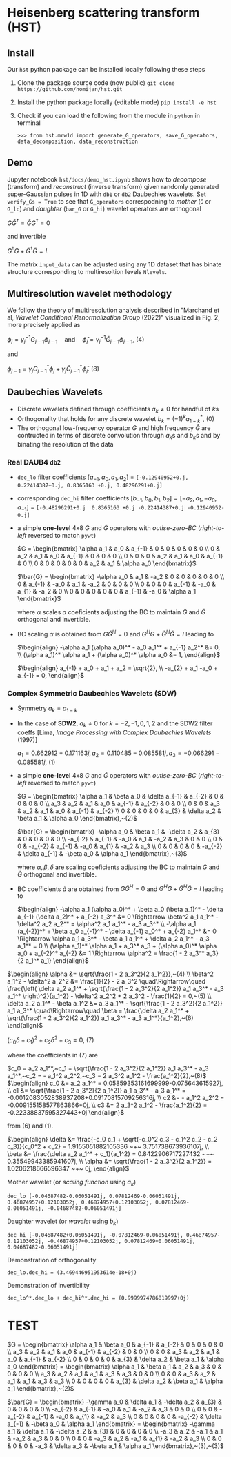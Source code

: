 # Heisenberg scattering transform (HST)

## Install

Our `hst` python package can be installed locally following these steps

1. Clone the package source code (now public) `git clone https://github.com/homijan/hst.git`

2. Install the python package locally (editable mode) `pip install -e hst`

3. Check if you can load the following from the module in `python` in terminal

   `>>> from hst.mrw1d import generate_G_operators, save_G_operators, data_decomposition, data_reconstruction`

## Demo

Jupyter notebook `hst/docs/demo_hst.ipynb` shows how to *decompose* (transform) and *reconstruct* (inverse transform) given randomly generated super-Gaussian pulses in 1D with `db1` or `db2` Daubechies wavelets. Set `verify_Gs = True` to see that `G_operators` correspodning to *mother* (`G` or `G_lo`) and *daughter* (`bar_G` or `G_hi`) wavelet operators are orthogonal

$`G \bar{G}^{\dagger} = \bar{G} G^{\dagger} = 0`$

and invertible

$`G^{\dagger}G + \bar{G}^{\dagger}\bar{G} = I.`$

The matrix `input_data` can be adjusted using any 1D dataset that has binate structure corresponding to multiresoltion levels `Nlevels`. 

## Multiresolution wavelet methodology

We follow the theory of multiresolution analysis described in "Marchand et al, *Wavelet Conditional Renormalization Group* (2022)"
visualized in Fig. 2, more precisely applied as

$`\phi_j = \gamma_j^{-1} G_{j-1} \phi_{j-1} \quad\text{and}\quad \bar{\phi}_j = \gamma_j^{-1} \bar{G}_{j-1} \phi_{j-1},~(4)`$

and

$`\phi_{j-1} = \gamma_j G_{j-1}^\dagger \phi_j + \gamma_j \bar{G}_{j-1}^\dagger \bar{\phi}_j.~(8)`$
## Daubechies Wavelets
- Discrete wavelets defined through coefficients $`a_k \neq 0`$ for handful of $`k`$s
- Orthogonality that holds for any discrete wavelet $`b_k = (-1)^k a^*_{1-k},~(0)`$
- The orthogonal low-frequency operator $G$ and high frequency $\bar{G}$ are contructed in terms of discrete convolution through $`a_k`$s and $`b_k`$s and by binating the resolution of the data  

### Real DAUB4 `db2`
- `dec_lo` filter coefficients $`[a_{-1}, a_0, a_1, a_2]`$ = `[-0.12940952+0.j, 0.22414387+0.j, 0.8365163 +0.j, 0.48296291+0.j]`
- corresponding `dec_hi` filter coefficients $`[b_{-1}, b_0, b_1, b_2] = [-a_{2}, a_1, -a_0, a_{-1}]`$ = `[-0.48296291+0.j  0.8365163 +0.j -0.22414387+0.j -0.12940952-0.j]`
- a simple **one-level** 4x8 $G$ and $\bar{G}$ operators with *outise-zero-BC* (*right-to-left* reversed to match `pywt`)

  $`G = \begin{bmatrix}
  \alpha a_1 & a_0 & a_{-1} & 0 & 0 & 0 & 0 & 0
  \\
  0 & a_2 & a_1 & a_0 & a_{-1} & 0 & 0 & 0
  \\
  0 & 0 & 0 & a_2 & a_1 & a_0 & a_{-1} & 0
  \\
  0 & 0 & 0 & 0 & 0 & a_2 & a_1 & \alpha a_0
  \end{bmatrix}`$

  $`\bar{G} = \begin{bmatrix}
  -\alpha a_0 & a_1 & -a_2 & 0 & 0 & 0 & 0 & 0
  \\
  0 & a_{-1} & -a_0 & a_1 & -a_2 & 0 & 0 & 0
  \\
  0 & 0 & 0 & a_{-1} & -a_0 & a_{1} & -a_2 & 0
  \\
  0 & 0 & 0 & 0 & 0 & a_{-1} & -a_0 & \alpha a_1
  \end{bmatrix}`$

  where $`\alpha`$ scales $a$ coeficients adjusting the BC to maintain $G$ and $\bar{G}$ orthogonal and invertible. 

- BC scaling $\alpha$ is obtained from $`G\bar{G}^H = 0`$ and $`G^{H}G + \bar{G}^{H} \bar{G} = I`$ leading to

  $`\begin{align}
  -\alpha a_1 (\alpha a_0)^* - a_0 a_1^* + a_{-1} a_2^* &= 0,
  \\
  (\alpha a_1)^* \alpha a_1 + (\alpha a_0)^* \alpha a_0 &= 1,
  \end{align}`$
  
  $`\begin{align}
  a_{-1} + a_0 + a_1 + a_2 = \sqrt{2},
  \\
  -a_{2} + a_1 -a_0 + a_{-1} = 0,
  \end{align}`$
  
### Complex Symmetric Daubechies Wavelets (SDW)

- Symmetry $`a_k = a_{1-k}`$
- In the case of **SDW2**, $`a_k \neq 0`$ for $`k = -2, -1, 0, 1, 2`$ and the SDW2 filter coeffs [Lima, *Image Processing with Complex Daubechies Wavelets* (1997)]

  $`a_1 = 0.662912+0.171163j, a_2 = 0.110485-0.085581j, a_3 = -0.066291-0.085581j,~(1)`$
- a simple **one-level** 4x8 $G$ and $\bar{G}$ operators with *outise-zero-BC* (*right-to-left* reversed to match `pywt`)

  $`G = \begin{bmatrix}
  \alpha a_1 & \beta a_0 & \delta a_{-1} & a_{-2} & 0 & 0 & 0 & 0
  \\
  a_3 & a_2 & a_1 & a_0 & a_{-1} & a_{-2} & 0 & 0
  \\
  0 & 0 & a_3 & a_2 & a_1 & a_0 & a_{-1} & a_{-2}
  \\
  0 & 0 & 0 & 0 & a_{3} & \delta a_2 & \beta a_1 & \alpha a_0
  \end{bmatrix},~(2)`$

  $`\bar{G} = \begin{bmatrix}
  -\alpha a_0 & \beta a_1 & -\delta a_2 & a_{3} & 0 & 0 & 0 & 0
  \\
  -a_{-2} & a_{-1} & -a_0 & a_1 & -a_2 & a_3 & 0 & 0
  \\
  0 & 0 & -a_{-2} & a_{-1} & -a_0 & a_{1} & -a_2 & a_3
  \\
  0 & 0 & 0 & 0 & -a_{-2} & \delta a_{-1} & -\beta a_0 & \alpha a_1
  \end{bmatrix},~(3)`$

  where $`\alpha, \beta, \delta`$ are scaling coeficients adjusting the BC to maintain $G$ and $\bar{G}$ orthogonal and invertible. 

- BC coefficients $\tilde{a}$ are obtained from $`G\bar{G}^H = 0`$ and $`G^{H}G + \bar{G}^{H} \bar{G} = I`$ leading to

  $`\begin{align}
  -\alpha a_1 (\alpha a_0)^* + \beta a_0 (\beta a_1)^* - \delta a_{-1} (\delta a_2)^* + a_{-2} a_3^* &= 0
  \Rightarrow \beta^2 a_1 a_1^* - \delta^2 a_2 a_2^* = \alpha^2 a_1 a_1^* - a_3 a_3^* \\
  -\alpha a_1 (a_{-2})^* + \beta a_0 a_{-1}^* - \delta a_{-1} a_0^* + a_{-2} a_1^* &= 0
  \Rightarrow \alpha a_1 a_3^* - \beta a_1 a_1^* + \delta a_2 a_1^* - a_3 a_1^* = 0
  \\    
  (\alpha a_1)^* \alpha a_1 + a_3^* a_3 + (\alpha a_0)^* \alpha a_0 + a_{-2}^* a_{-2} &= 1 \Rightarrow \alpha^2 = \frac{1 - 2 a_3^* a_3}{2 a_1^* a_1} 
  \end{align}`$

$`\begin{align}
\alpha &= \sqrt{\frac{1 - 2 a_3^2}{2 a_1^2}},~(4)
\\
\beta^2 a_1^2 - \delta^2 a_2^2 &= \frac{1}{2} - 2 a_3^2 \quad\Rightarrow\quad \frac{\left( \delta a_2 a_1^* + \sqrt{\frac{1 - 2 a_3^2}{2 a_1^2}} a_1 a_3^* - a_3 a_1^* \right)^2}{a_1^2} - \delta^2 a_2^2 + 2 a_3^2 - \frac{1}{2} = 0,~(5)
\\
\delta a_2 a_1^* - \beta a_1^2 &= a_3 a_1^* - \sqrt{\frac{1 - 2 a_3^2}{2 a_1^2}} a_1 a_3^* \quad\Rightarrow\quad \beta = \frac{\delta a_2 a_1^* + \sqrt{\frac{1 - 2 a_3^2}{2 a_1^2}} a_1 a_3^* - a_3 a_1^*}{a_1^2},~(6)
\end{align}`$

$`(c_0 \delta + c_1)^2 + c_2 \delta^2 + c_3 = 0,~(7)`$

where the coefficients in $`(7)`$ are 

$`c_0 = a_2 a_1^*,~c_1 = \sqrt{\frac{1 - 2 a_3^2}{2 a_1^2}} a_1 a_3^* - a_3 a_1^*,~c_2 = - a_1^2 a_2^2,~c_3 = 2 a_3^2 a_1^2 - \frac{a_1^2}{2},~(8)`$
$`\begin{align}
c_0 &= a_2 a_1^* = 0.05859353161699999-0.075643615927j,
\\
c1 &= \sqrt{\frac{1 - 2 a_3^2}{2 a_1^2}} a_1 a_3^* - a_3 a_1^* = -0.0012083052838937208+0.09170815709256316j, 
\\
c2 &= - a_1^2 a_2^2 = -0.009155158577863866+0j, 
\\
c3 &= 2 a_3^2 a_1^2 - \frac{a_1^2}{2} = -0.22338837595327443+0j
\end{align}`$

from $`(6)`$ and $`(1)`$.

$`\begin{align}
\delta &= \frac{-c_0 c_1 + \sqrt{-c_0^2 c_3 - c_1^2 c_2 - c_2 c_3}}{c_0^2 + c_2} = 1.9155051882105336 ~+~ 3.751738673936107j, 
\\
\beta &= \frac{\delta a_2 a_1^* + c_1}{a_1^2} = 0.8422906717227432 ~+~ 0.35549943385941607j,
\\
\alpha &= \sqrt{\frac{1 - 2 a_3^2}{2 a_1^2}} = 1.0206218666596347 ~+~ 0j,
\end{align}`$

Mother wavelet (or *scaling function* using $`a_k`$)

`dec_lo [-0.04687482-0.06051491j, 0.07812469-0.06051491j, 0.46874957+0.12103052j, 0.46874957+0.12103052j, 0.07812469-0.06051491j, -0.04687482-0.06051491j]`

Daughter wavelet (or *wavelet* using $`b_k`$)

`dec_hi [-0.04687482+0.06051491j, -0.07812469-0.06051491j, 0.46874957-0.12103052j, -0.46874957+0.12103052j, 0.07812469+0.06051491j, 0.04687482-0.06051491j]`

Demonstration of orthogonality 

`dec_lo.dec_hi = (3.469446951953614e-18+0j)`

Demonstration of invertibility

`dec_lo^*.dec_lo + dec_hi^*.dec_hi = (0.9999974786819997+0j)`

# TEST

  $`G = \begin{bmatrix}
  \alpha a_1 & \beta a_0 & a_{-1} & a_{-2} & 0 & 0 & 0 & 0
  \\
  a_3 & a_2 & a_1 & a_0 & a_{-1} & a_{-2} & 0 & 0
  \\
  0 & 0 & a_3 & a_2 & a_1 & a_0 & a_{-1} & a_{-2}
  \\
  0 & 0 & 0 & 0 & a_{3} & \delta a_2 & \beta a_1 & \alpha a_0
  \end{bmatrix} = \begin{bmatrix}
  \alpha a_1 & \beta a_1 & a_2 & a_3 & 0 & 0 & 0 & 0
  \\
  a_3 & a_2 & a_1 & a_1 & a_3 & a_3 & 0 & 0
  \\
  0 & 0 & a_3 & a_2 & a_1 & a_1 & a_3 & a_3
  \\
  0 & 0 & 0 & 0 & a_{3} & \delta a_2 & \beta a_1 & \alpha a_1
  \end{bmatrix},~(2)`$

  $`\bar{G} = \begin{bmatrix}
  -\gamma a_0 & \delta a_1 & -\delta a_2 & a_{3} & 0 & 0 & 0 & 0
  \\
  -a_{-2} & a_{-1} & -a_0 & a_1 & -a_2 & a_3 & 0 & 0
  \\
  0 & 0 & -a_{-2} & a_{-1} & -a_0 & a_{1} & -a_2 & a_3
  \\
  0 & 0 & 0 & 0 & -a_{-2} & \delta a_{-1} & -\beta a_0 & \alpha a_1
  \end{bmatrix} = \begin{bmatrix}
  -\gamma a_1 & \delta a_1 & -\delta a_2 & a_{3} & 0 & 0 & 0 & 0
  \\
  -a_3 & a_2 & -a_1 & a_1 & -a_2 & a_3 & 0 & 0
  \\
  0 & 0 & -a_3 & a_2 & -a_1 & a_{1} & -a_2 & a_3
  \\
  0 & 0 & 0 & 0 & -a_3 & \delta a_3 & -\beta a_1 & \alpha a_1
  \end{bmatrix},~(3),~(3)`$

